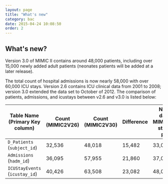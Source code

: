 ```yaml
---
layout: page
title: "What's new"
category: bac
date: 2015-04-24 10:08:50
order: 2
---
```


## What's new?

Version 3.0 of MIMIC II contains around 48,000 patients, including over 15,000 newly added adult patients (neonates patients will be added at a later release). 

The total count of hospital admissions is now nearly 58,000 with over 60,000 ICU stays. Version 2.6 contains ICU clinical data from 2001 to 2008; version 3.0 extended the data set to October of 2012. The comparison of patients, admissions, and icustays between v2.6 and v3.0 is listed below:

Table Name (Primary Key column) | Count (MIMIC2V26) | Count (MIMIC2V30) | Difference | New ID data in MIMIC2V30 starting point
--------- | --------- | --------- | --------- | --------- | 
```D_Patients``` (```subject_id```) | 32,536 | 48,018 | 15,482 | 33,000
```Admissions``` (```hadm_id```) | 36,095 | 57,955 | 21,860 | 37,000
```ICUStayEvents``` (```icustay_id```) | 40,426 | 63,508 | 23,082 | 48,000
